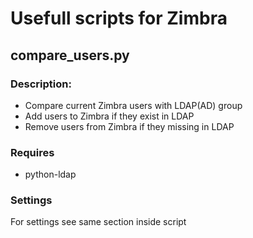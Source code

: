 # Usefull scripts for Zimbra

## compare_users.py
### Description:
 - Compare current Zimbra users with LDAP(AD) group
 - Add users to Zimbra if they exist in LDAP
 - Remove users from Zimbra if they missing in LDAP

### Requires
 - python-ldap

### Settings
For settings see same section inside script
